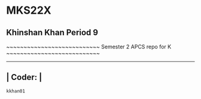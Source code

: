# MKS22X
<h2> Khinshan Khan Period 9</h2>
~~~~~~~~~~~~~~~~~~~~~~~~~~~
Semester 2 APCS repo for K
~~~~~~~~~~~~~~~~~~~~~~~~~~~

 ----------
| Coder: |
 ----------
 ~~~~~~~~
 kkhan01
 ~~~~~~~~
